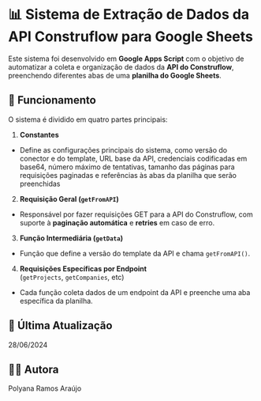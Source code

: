 # 📊 Sistema de Extração de Dados da API Construflow para Google Sheets

Este sistema foi desenvolvido em **Google Apps Script** com o objetivo de automatizar a coleta e organização de dados da **API do Construflow**, preenchendo diferentes abas de uma **planilha do Google Sheets**.


## 🚀 Funcionamento

O sistema é dividido em quatro partes principais:

1. **Constantes**
- Define as configurações principais do sistema, como versão do conector e do template, URL base da API, credenciais codificadas em base64, número máximo de tentativas, tamanho das páginas para requisições paginadas e referências às abas da planilha que serão preenchidas
  
2. **Requisição Geral (`getFromAPI`)**
- Responsável por fazer requisições GET para a API do Construflow, com suporte à **paginação automática** e **retries** em caso de erro.
  
3. **Função Intermediária (`getData`)**
- Função que define a versão do template da API e chama `getFromAPI()`.
  
4. **Requisições Específicas por Endpoint**  
   (`getProjects`, `getCompanies`, etc)
- Cada função coleta dados de um endpoint da API e preenche uma aba específica da planilha.


## 📅 Última Atualização

28/06/2024


## 👨‍💻 Autora

Polyana Ramos Araújo
